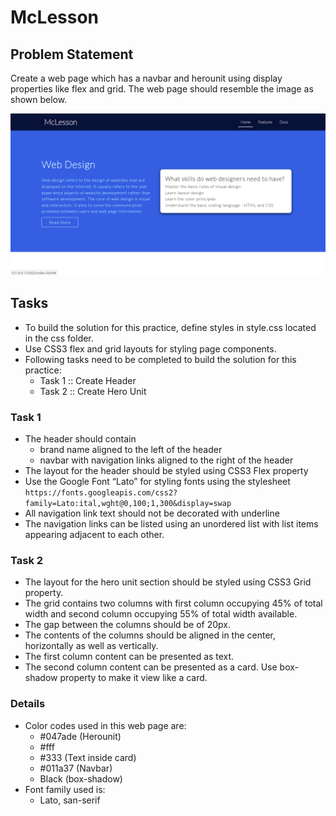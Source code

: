 # McLesson

## Problem Statement

Create a web page which has a navbar and herounit using display properties like flex and grid. The web page should resemble the image as shown below.

![](./Navbar-With-Herounit.png)

## Tasks
- To build the solution for this practice, define styles in style.css located in the css folder.​
- Use CSS3 flex and grid layouts for styling page components.
- Following tasks need to be completed to build the solution for this practice:​​
    - Task 1 :: Create Header​
    - Task 2 :: Create Hero Unit​

### Task 1
- The header should contain ​
    - brand name aligned to the left of the header​
    - navbar with navigation links aligned to the right of the header​
- The layout for the header should be styled using CSS3 Flex property​
- Use the Google Font “Lato” for styling fonts using the stylesheet​
    `https://fonts.googleapis.com/css2?family=Lato:ital,wght@0,100;1,300&display=swap`​
- All navigation link text should not be decorated with underline​
- The navigation links can be listed using an unordered list with list items appearing adjacent to each other.​

### Task 2
- The layout for the hero unit section should be styled using CSS3 Grid property.​
- The grid contains two columns with first column occupying 45% of total width and second column occupying 55% of total width available.​
-  The gap between the columns should be of 20px​.
- The contents of the columns should be aligned in the center, horizontally as well as vertically.​
- The first column content can be presented as text.​
- The second column content can be presented as a card. Use box-shadow property to make it view like a card.​

### Details

- Color codes used in this web page are:
    - #047ade (Herounit)
    - #fff
    - #333 (Text inside card)
    - #011a37 (Navbar)
    - Black (box-shadow)
- Font family used is:
    - Lato, san-serif


